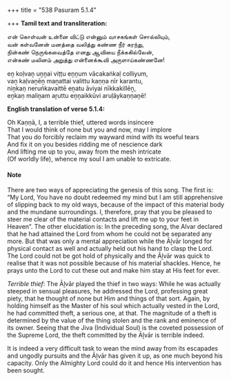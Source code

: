 +++
title = "538 Pasuram 5.1.4"

+++
**Tamil text and transliteration:**

என் கொள்வன் உன்னை விட்டு என்னும் வாசகங்கள் சொல்லியும்,  
வன் கள்வனேன் மனத்தை வலித்து கண்ண நீர் கரந்து,  
நின்கண் நெருங்கவைத்தே எனது ஆவியை நீக்ககில்லேன்,  
என்கண் மலினம் அறுத்து என்னைக்கூவி அருளாய்கண்ணனே!

eṉ koḷvaṉ uṉṉai viṭṭu eṉṉum vācakaṅkaḷ colliyum,  
vaṉ kaḷvaṉēṉ maṉattai valittu kaṇṇa nīr karantu,  
niṉkaṇ neruṅkavaittē eṉatu āviyai nīkkakillēṉ,  
eṉkaṇ maliṉam aṟuttu eṉṉaikkūvi aruḷāykaṇṇaṉē!

**English translation of verse 5.1.4:**

Oh Kaṇṇā, I, a terrible thief, uttered words insincere  
That I would think of none but you and now, may I implore  
That you do forcibly reclaim my wayward mind with its woeful tears  
And fix it on you besides ridding me of nescience dark  
And lifting me up to you, away from the mesh intricate  
(Of worldly life), whence my soul I am unable to extricate.

#### Note

There are two ways of appreciating the genesis of this song. The first is: “My Lord, You have no doubt redeemed my mind but I am still apprehensive of slipping back to my old ways, because of the impact of this material body and the mundane surroundings. I, therefore, pray that you be pleased to steer me clear of the material contacts and lift me up to your feet in Heaven”. The other elucidation is: In the preceding song, the Alvar declared that he had attained the Lord from whom he could not be separated any more. But that was only a mental appreciation while the Āḻvār longed for physical contact as well and actually held out his hand to clasp the Lord. The Lord could not be got hold of physically and the Āḻvār was quick to realise that it was not possible because of his material shackles. Hence, he prays unto the Lord to cut these out and make him stay at His feet for ever.

*Terrible thief*: The Āḻvār played the thief in two ways: While he was actually steeped in sensual pleasures, he addressed the Lord, professing great piety, that he thought of none but Him and things of that sort. Again, by holding himself as the Master of his soul which actually vested in the Lord, he had committed theft, a serious one, at that. The magnitude of a theft is determined by the value of the thing stolen and the rank and eminence of its owner. Seeing that the Jiva (Individual Soul) is the coveted possession of the Supreme Lord, the theft committed by the Āḻvār is terrible indeed.

It is indeed a very difficult task to wean the mind away from its escapades and ungodly pursuits and the Āḻvār has given it up, as one much beyond his capacity. Only the Almighty Lord could do it and hence His intervention has been sought.


